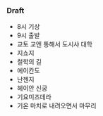 ### Draft
- 8시 기상
- 9시 출발
- 교토 교엔 통해서 도시샤 대학
- 지쇼지
- 철학의 길
- 에이칸도 
- 난젠지
- 헤이안 신궁
- 기요미즈데라
- 기온 마치로 내려오면서 마무리